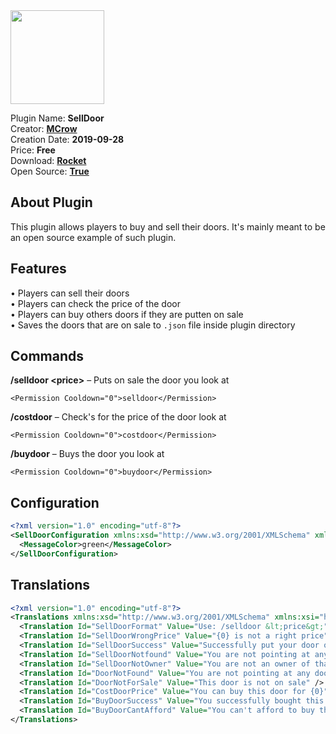 <img src="/assets/images/SellDoor.png" width="150" height="150" />

Plugin Name: **SellDoor**  
Creator: [**MCrow**](steamcommunity.com/id/restoremonarchy)  
Creation Date: **2019-09-28**  
Price: **Free**  
Download: [**Rocket**](https://harbor.rocketmod.net/SellDoor)  
Open Source: [**True**](https://github.com/RestoreMonarchyPlugins/SellDoor)

## About Plugin
This plugin allows players to buy and sell their doors. It's mainly meant to be an open source example of such plugin.

## Features
• Players can sell their doors  
• Players can check the price of the door  
• Players can buy others doors if they are putten on sale  
• Saves the doors that are on sale to `.json` file inside plugin directory

## Commands
**/selldoor <price\>** – Puts on sale the door you look at
``` 
<Permission Cooldown="0">selldoor</Permission>
```
**/costdoor** – Check's for the price of the door look at
``` 
<Permission Cooldown="0">costdoor</Permission>
```
**/buydoor** – Buys the door you look at
``` 
<Permission Cooldown="0">buydoor</Permission>
```

## Configuration
```xml
<?xml version="1.0" encoding="utf-8"?>
<SellDoorConfiguration xmlns:xsd="http://www.w3.org/2001/XMLSchema" xmlns:xsi="http://www.w3.org/2001/XMLSchema-instance">
  <MessageColor>green</MessageColor>
</SellDoorConfiguration>
```

## Translations
```xml
<?xml version="1.0" encoding="utf-8"?>
<Translations xmlns:xsd="http://www.w3.org/2001/XMLSchema" xmlns:xsi="http://www.w3.org/2001/XMLSchema-instance">
  <Translation Id="SellDoorFormat" Value="Use: /selldoor &lt;price&gt;" />
  <Translation Id="SellDoorWrongPrice" Value="{0} is not a right price" />
  <Translation Id="SellDoorSuccess" Value="Successfully put your door on sale for {0}" />
  <Translation Id="SellDoorNotfound" Value="You are not pointing at any door" />
  <Translation Id="SellDoorNotOwner" Value="You are not an owner of that door" />
  <Translation Id="DoorNotFound" Value="You are not pointing at any door" />
  <Translation Id="DoorNotForSale" Value="This door is not on sale" />
  <Translation Id="CostDoorPrice" Value="You can buy this door for {0}" />
  <Translation Id="BuyDoorSuccess" Value="You successfully bought this door for {0}" />
  <Translation Id="BuyDoorCantAfford" Value="You can't afford to buy this door" />
</Translations>
```